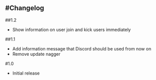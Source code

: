 #Changelog
---

##1.2
- Show information on user join and kick users immediately

##1.1
- Add information message that Discord should be used from now on
- Remove update nagger

#1.0
- Initial release